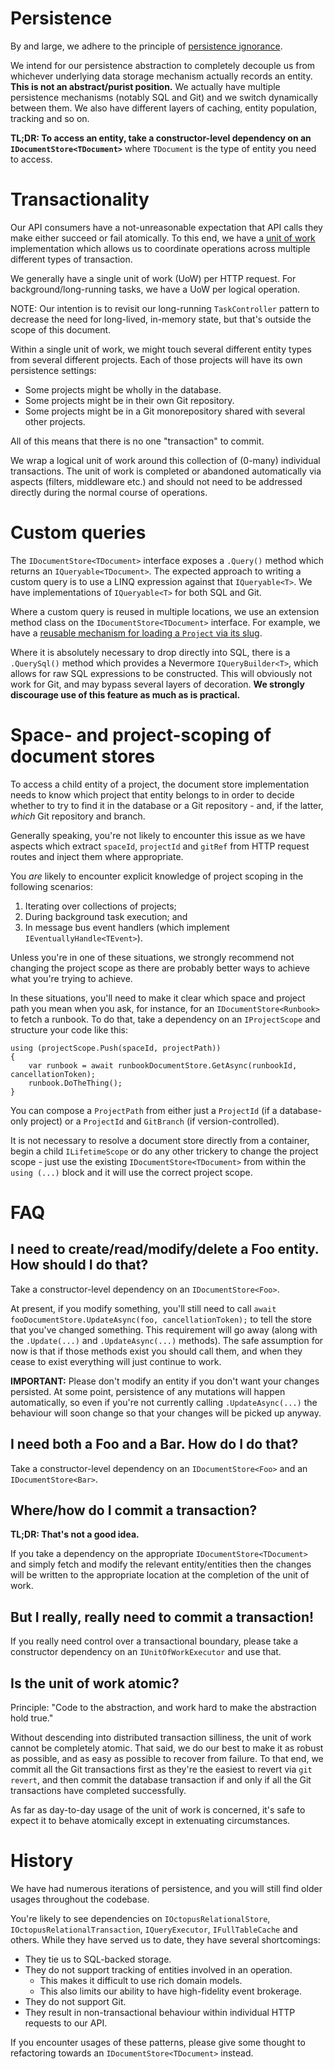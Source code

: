 # Persistence

By and large, we adhere to the principle of [persistence ignorance](https://deviq.com/principles/persistence-ignorance).

We intend for our persistence abstraction to completely decouple us from whichever underlying data storage mechanism actually records an entity. **This is not an abstract/purist position.** We actually have multiple persistence mechanisms (notably SQL and Git) and we switch dynamically between them. We also have different layers of caching, entity population, tracking and so on.

**TL;DR: To access an entity, take a constructor-level dependency on an `IDocumentStore<TDocument>`** where `TDocument` is the type of entity you need to access.

# Transactionality

Our API consumers have a not-unreasonable expectation that API calls they make either succeed or fail atomically. To this end, we have a [unit of work](https://martinfowler.com/eaaCatalog/unitOfWork.html) implementation which allows us to coordinate operations across multiple different types of transaction.

We generally have a single unit of work (UoW) per HTTP request. For background/long-running tasks, we have a UoW per logical operation.

NOTE: Our intention is to revisit our long-running `TaskController` pattern to decrease the need for long-lived, in-memory state, but that's outside the scope of this document.

Within a single unit of work, we might touch several different entity types from several different projects. Each of those projects will have
its own persistence settings:

- Some projects might be wholly in the database.
- Some projects might be in their own Git repository.
- Some projects might be in a Git monorepository shared with several other projects.

All of this means that there is no one "transaction" to commit.

We wrap a logical unit of work around this collection of (0-many) individual transactions. The unit of work is completed or abandoned automatically
via aspects (filters, middleware etc.) and should not need to be addressed directly during the normal course of operations.

# Custom queries

The `IDocumentStore<TDocument>` interface exposes a `.Query()` method which returns an `IQueryable<TDocument>`. The expected approach to writing a custom query is to use a LINQ expression against that `IQueryable<T>`. We have implementations of `IQueryable<T>` for both SQL and Git.

Where a custom query is reused in multiple locations, we use an extension method class on the `IDocumentStore<TDocument>` interface. For example, we have a [reusable mechanism for loading a `Project` via its slug](https://github.com/OctopusDeploy/OctopusDeploy/blob/fb83083950a4bcac1d76ebcb6fc0b9250ba262b3/source/Octopus.Core/Features/Projects/ProjectDocumentStoreExtensionMethods.cs#L16).

Where it is absolutely necessary to drop directly into SQL, there is a `.QuerySql()` method which provides a Nevermore `IQueryBuilder<T>`, which allows for raw SQL expressions to be constructed. This will obviously not work for Git, and may bypass several layers of decoration. **We strongly discourage use of this feature as much as is practical.**

# Space- and project-scoping of document stores

To access a child entity of a project, the document store implementation needs to know which project that entity belongs to in order to decide whether to try to find it in the database or a Git repository - and, if the latter, _which_ Git repository and branch.

Generally speaking, you're not likely to encounter this issue as we have aspects which extract `spaceId`, `projectId` and `gitRef` from HTTP request routes and inject them where appropriate.

You _are_ likely to encounter explicit knowledge of project scoping in the following scenarios:
1. Iterating over collections of projects;
1. During background task execution; and
1. In message bus event handlers (which implement `IEventuallyHandle<TEvent>`).

Unless you're in one of these situations, we strongly recommend not changing the project scope as there are probably better ways to achieve what you're trying to achieve.

In these situations, you'll need to make it clear which space and project path you mean when you ask, for instance, for an `IDocumentStore<Runbook>` to fetch a runbook. To do that, take a dependency on an `IProjectScope` and structure your code like this:

```
using (projectScope.Push(spaceId, projectPath))
{
    var runbook = await runbookDocumentStore.GetAsync(runbookId, cancellationToken);
    runbook.DoTheThing();
}
```
You can compose a `ProjectPath` from either just a `ProjectId` (if a database-only project) or a `ProjectId` and `GitBranch` (if version-controlled).

It is not necessary to resolve a document store directly from a container, begin a child `ILifetimeScope` or do any other trickery to change the project scope - just use the existing `IDocumentStore<TDocument>` from within the `using (...)` block and it will use the correct project scope.

# FAQ

## I need to create/read/modify/delete a Foo entity. How should I do that?

Take a constructor-level dependency on an `IDocumentStore<Foo>`.

At present, if you modify something, you'll still need to call `await fooDocumentStore.UpdateAsync(foo, cancellationToken);` to tell the store that you've changed something. This requirement will go away (along with the `.Update(...)` and `.UpdateAsync(...)` methods). The safe assumption for now is that if those methods exist you should call them, and when they cease to exist everything will just continue to work.

**IMPORTANT:** Please don't modify an entity if you don't want your changes persisted. At some point, persistence of any mutations will happen automatically, so even if you're not currently calling `.UpdateAsync(...)` the behaviour will soon change so that your changes will be picked up anyway.

## I need both a Foo and a Bar. How do I do that?

Take a constructor-level dependency on an `IDocumentStore<Foo>` and an `IDocumentStore<Bar>`.

## Where/how do I commit a transaction?

**TL;DR: That's not a good idea.**

If you take a dependency on the appropriate `IDocumentStore<TDocument>` and simply fetch and modify the relevant entity/entities then the changes will be written to the appropriate location at the completion of the unit of work.

## But I really, really need to commit a transaction!

If you really need control over a transactional boundary, please take a constructor dependency on an `IUnitOfWorkExecutor` and use that.

## Is the unit of work atomic?

Principle: "Code to the abstraction, and work hard to make the abstraction hold true."

Without descending into distributed transaction silliness, the unit of work cannot be completely atomic. That said, we do our best to make it as robust as possible, and as easy
as possible to recover from failure. To that end, we commit all the Git transactions first as they're the easiest to revert via `git revert`, and then commit the database transaction
if and only if all the Git transactions have completed successfully.

As far as day-to-day usage of the unit of work is concerned, it's safe to expect it to behave atomically except in extenuating circumstances.

# History

We have had numerous iterations of persistence, and you will still find older usages throughout the codebase.

You're likely to see dependencies on `IOctopusRelationalStore`, `IOctopusRelationalTransaction`, `IQueryExecutor`, `IFullTableCache` and others. While they have served us to date, they have several shortcomings:

- They tie us to SQL-backed storage.
- They do not support tracking of entities involved in an operation.
    - This makes it difficult to use rich domain models.
    - This also limits our ability to have high-fidelity event brokerage.
- They do not support Git.
- They result in non-transactional behaviour within individual HTTP requests to our API.

If you encounter usages of these patterns, please give some thought to refactoring towards an `IDocumentStore<TDocument>` instead.

